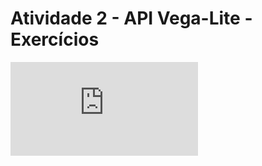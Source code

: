 # Atividade 2 - API Vega-Lite - Exercícios
<iframe width: "120%" max-height: "none" frameborder="0" src="https://observablehq.com/embed/608de3121f44dbef@122?cells=bar%2Cscatterplot"></iframe>
